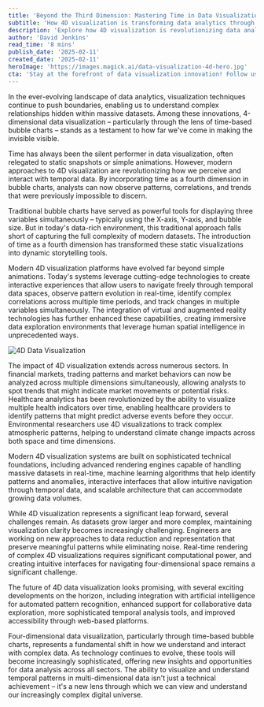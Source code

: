 ```yaml
---
title: 'Beyond the Third Dimension: Mastering Time in Data Visualization'
subtitle: 'How 4D visualization is transforming data analytics through time-based bubble charts'
description: 'Explore how 4D visualization is revolutionizing data analytics through time-based bubble charts, enabling unprecedented insights across multiple sectors from finance to healthcare. Learn about the technical innovations, challenges, and future prospects of this transformative technology.'
author: 'David Jenkins'
read_time: '8 mins'
publish_date: '2025-02-11'
created_date: '2025-02-11'
heroImage: 'https://images.magick.ai/data-visualization-4d-hero.jpg'
cta: 'Stay at the forefront of data visualization innovation! Follow us on LinkedIn for regular updates on cutting-edge developments in 4D visualization and data analytics.'
---
```


In the ever-evolving landscape of data analytics, visualization techniques continue to push boundaries, enabling us to understand complex relationships hidden within massive datasets. Among these innovations, 4-dimensional data visualization – particularly through the lens of time-based bubble charts – stands as a testament to how far we've come in making the invisible visible.

Time has always been the silent performer in data visualization, often relegated to static snapshots or simple animations. However, modern approaches to 4D visualization are revolutionizing how we perceive and interact with temporal data. By incorporating time as a fourth dimension in bubble charts, analysts can now observe patterns, correlations, and trends that were previously impossible to discern.

Traditional bubble charts have served as powerful tools for displaying three variables simultaneously – typically using the X-axis, Y-axis, and bubble size. But in today's data-rich environment, this traditional approach falls short of capturing the full complexity of modern datasets. The introduction of time as a fourth dimension has transformed these static visualizations into dynamic storytelling tools.

Modern 4D visualization platforms have evolved far beyond simple animations. Today's systems leverage cutting-edge technologies to create interactive experiences that allow users to navigate freely through temporal data spaces, observe pattern evolution in real-time, identify complex correlations across multiple time periods, and track changes in multiple variables simultaneously. The integration of virtual and augmented reality technologies has further enhanced these capabilities, creating immersive data exploration environments that leverage human spatial intelligence in unprecedented ways.

![4D Data Visualization](https://i.magick.ai/PIXE/1739321852377_magick_img.webp)

The impact of 4D visualization extends across numerous sectors. In financial markets, trading patterns and market behaviors can now be analyzed across multiple dimensions simultaneously, allowing analysts to spot trends that might indicate market movements or potential risks. Healthcare analytics has been revolutionized by the ability to visualize multiple health indicators over time, enabling healthcare providers to identify patterns that might predict adverse events before they occur. Environmental researchers use 4D visualizations to track complex atmospheric patterns, helping to understand climate change impacts across both space and time dimensions.

Modern 4D visualization systems are built on sophisticated technical foundations, including advanced rendering engines capable of handling massive datasets in real-time, machine learning algorithms that help identify patterns and anomalies, interactive interfaces that allow intuitive navigation through temporal data, and scalable architecture that can accommodate growing data volumes.

While 4D visualization represents a significant leap forward, several challenges remain. As datasets grow larger and more complex, maintaining visualization clarity becomes increasingly challenging. Engineers are working on new approaches to data reduction and representation that preserve meaningful patterns while eliminating noise. Real-time rendering of complex 4D visualizations requires significant computational power, and creating intuitive interfaces for navigating four-dimensional space remains a significant challenge.

The future of 4D data visualization looks promising, with several exciting developments on the horizon, including integration with artificial intelligence for automated pattern recognition, enhanced support for collaborative data exploration, more sophisticated temporal analysis tools, and improved accessibility through web-based platforms.

Four-dimensional data visualization, particularly through time-based bubble charts, represents a fundamental shift in how we understand and interact with complex data. As technology continues to evolve, these tools will become increasingly sophisticated, offering new insights and opportunities for data analysis across all sectors. The ability to visualize and understand temporal patterns in multi-dimensional data isn't just a technical achievement – it's a new lens through which we can view and understand our increasingly complex digital universe.